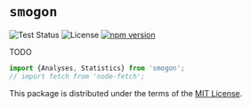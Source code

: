 # `smogon`

![Test Status](https://github.com/pkmn/smogon/workflows/Tests/badge.svg)
![License](https://img.shields.io/badge/License-MIT-blue.svg)
[![npm version](https://img.shields.io/npm/v/smogon.svg)](https://www.npmjs.com/package/smogon)

TODO

```ts
import {Analyses, Statistics} from 'smogon';
// import fetch from 'node-fetch';

```

This package is distributed under the terms of the [MIT
License](https://github.com/pkmn/smogon/tree/main/LICENSE).

